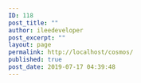 ```yaml
---
ID: 118
post_title: ""
author: ileedeveloper
post_excerpt: ""
layout: page
permalink: http://localhost/cosmos/
published: true
post_date: 2019-07-17 04:39:48
---
```

<!-- wp:siteorigin-panels/layout-block {"panelsData":{"widgets":[],"grids":[{"cells":1,"style":{}}],"grid_cells":[{"grid":0,"index":0,"weight":1,"style":{}}]}} /-->

<!-- wp:siteorigin-panels/layout-block {"panelsData":{"widgets":[],"grids":[{"cells":1,"style":{}}],"grid_cells":[{"grid":0,"index":0,"weight":1,"style":{}}]}} /-->